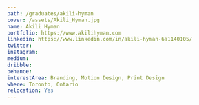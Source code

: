 ```yaml
---
path: /graduates/akili-hyman
cover: /assets/Akili_Hyman.jpg
name: Akili Hyman
portfolio: https://www.akilihyman.com
linkedin: https://www.linkedin.com/in/akili-hyman-6a1140105/
twitter:
instagram:
medium:
dribble: 
behance:
interestArea: Branding, Motion Design, Print Design 
where: Toronto, Ontario
relocation: Yes
---
```

